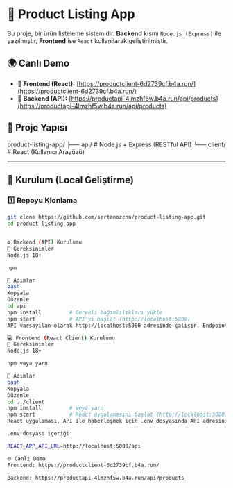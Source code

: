 

# 🛒 Product Listing App

Bu proje, bir ürün listeleme sistemidir. **Backend** kısmı `Node.js (Express)` ile yazılmıştır, **Frontend** ise `React` kullanılarak geliştirilmiştir.

## 🌍 Canlı Demo
- 🔗 **Frontend (React):** [https://productclient-6d2739cf.b4a.run/](https://productclient-6d2739cf.b4a.run/)
- 🔗 **Backend (API):** [https://productapi-4lmzhf5w.b4a.run/api/products](https://productapi-4lmzhf5w.b4a.run/api/products)

## 📂 Proje Yapısı
product-listing-app/
├── api/ # Node.js + Express (RESTful API)
└── client/ # React (Kullanıcı Arayüzü)


---
## 🚀 Kurulum (Local Geliştirme)

### 1️⃣ Repoyu Klonlama
```bash
git clone https://github.com/sertanozcnn/product-listing-app.git
cd product-listing-app


⚙️ Backend (API) Kurulumu
📌 Gereksinimler
Node.js 18+

npm

🧩 Adımlar
bash
Kopyala
Düzenle
cd api
npm install         # Gerekli bağımlılıkları yükle
npm start           # API'yi başlat (http://localhost:5000)
API varsayılan olarak http://localhost:5000 adresinde çalışır. Endpoint örneği: http://localhost:5000/api/products

💻 Frontend (React Client) Kurulumu
📌 Gereksinimler
Node.js 18+

npm veya yarn

🧩 Adımlar
bash
Kopyala
Düzenle
cd ../client
npm install         # veya yarn
npm start           # React uygulamasını başlat (http://localhost:3000)
React uygulaması, API ile haberleşmek için .env dosyasında API adresini tanımlamalıdır:

.env dosyası içeriği:

REACT_APP_API_URL=http://localhost:5000/api

🌐 Canlı Demo
Frontend: https://productclient-6d2739cf.b4a.run/

Backend: https://productapi-4lmzhf5w.b4a.run/api/products

